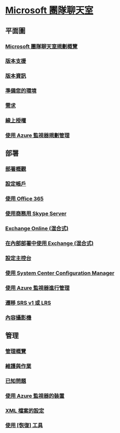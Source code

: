 # [Microsoft 團隊聊天室](index.md)
## 平面圖
### [Microsoft 團隊聊天室規劃概覽](skype-room-systems-v2-0.md)
### [版本支援](srs2-lifecycle-support.md)
### [版本資訊](srs2-release-note.md)
### [準備您的環境](srs-v2-prep.md)
### [需求](requirements.md)
### [線上授權](skype-room-systems-v2.md)
### [使用 Azure 監視器規劃管理](azure-monitor-plan.md)

## 部署
### [部署概觀](room-systems-v2.md)
### [設定帳戶](room-systems-v2-configure-accounts.md)
### [使用 Office 365](with-office-365.md)
### [使用商務用 Skype Server](with-skype-for-business-server-2015.md)
### [Exchange Online (混合式)](with-exchange-online.md)
### [在內部部署中使用 Exchange (混合式)](with-exchange-on-premises.md)
### [設定主控台](console.md)
### [使用 System Center Configuration Manager](room-systems-scale.md)
### [使用 Azure 監視器進行管理](azure-monitor-deploy.md)
### [遷移 SRS v1 或 LRS](lrs-migration.md)
### [內容攝影機](content-camera.md)

## 管理
### [管理概覽](skype-room-systems-v2.md)
### [維護與作業](room-systems-v2-operations.md)
### [已知問題](known-issues.md)
### [使用 Azure 監視器的裝置](azure-monitor-manage.md)
### [XML 檔案的設定](xml-config-file.md)
### [使用 [恢復] 工具](recovery-tool.md)

